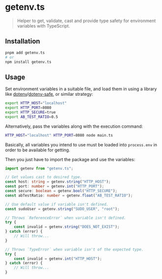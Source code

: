 # getenv.ts

> Helper to get, validate, cast and provide type safety for environment
> variables with TypeScript.

## Installation

```sh
pnpm add getenv.ts
# or
npm install getenv.ts
```

## Usage

Set environment variables in a suitable file, and load them in using a library
like [dotenv]/[dotenv-safe], or similar strategy:

```sh
export HTTP_HOST="localhost"
export HTTP_PORT=8080
export HTTP_SECURE=true
export AB_TEST_RATIO=0.5
```

Alternatively, pass the variables along with the execution command:

```sh
HTTP_HOST="localhost" HTTP_PORT=8080 node main.ts
```

Basically, all variables you intend to use must be loaded into `process.env` in
order to be available for getting.

Then you just have to import the package and use the variables:

```ts
import getenv from "getenv.ts";

// Get values cast to desired type.
const host: string = getenv.string("HTTP_HOST");
const port: number = getenv.int("HTTP_PORT");
const secure: boolean = getenv.bool("HTTP_SECURE");
const abTestRatio: number = getenv.float("AB_TEST_RATIO");

// Use default value if variable isn't defined.
const sudoUser = getenv.string("SUDO_USER", "root");

// Throws `ReferenceError` when variable isn't defined.
try {
	const invalid = getenv.string("DOES_NOT_EXIST");
} catch (error) {
	// Will throw...
}

// Throws `TypeError` when variable isn't of the expected type.
try {
	const invalid = getenv.int("HTTP_HOST");
} catch (error) {
	// Will throw...
}
```

[dotenv]: https://www.npmjs.com/package/dotenv
[dotenv-safe]: https://www.npmjs.com/package/dotenv-safe
[getenv]: https://github.com/ctavan/node-getenv
